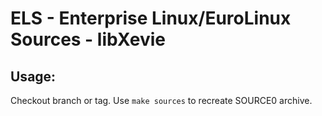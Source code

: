 # ELS - Enterprise Linux/EuroLinux Sources - libXevie
 
## Usage:
  Checkout branch or tag. Use `make sources` to recreate  SOURCE0 archive.
